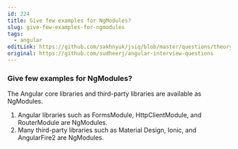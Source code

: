 ```yaml
---
id: 224
title: Give few examples for NgModules?
slug: give-few-examples-for-ngmodules
tags:
  - angular
editLink: https://github.com/sakhnyuk/jsiq/blob/master/questions/theory/angular/224.md
original: https://github.com/sudheerj/angular-interview-questions
---
```


### Give few examples for NgModules?

The Angular core libraries and third-party libraries are available as NgModules.

1. Angular libraries such as FormsModule, HttpClientModule, and RouterModule are NgModules.
2. Many third-party libraries such as Material Design, Ionic, and AngularFire2 are NgModules.
